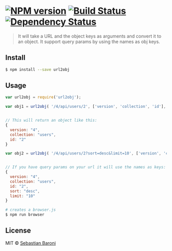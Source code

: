 #  [![NPM version][npm-image]][npm-url] [![Build Status][travis-image]][travis-url] [![Dependency Status][daviddm-image]][daviddm-url]

> It will take a URL and the object keys as arguments and convert it to an object. It support query params by using the names as obj keys.


## Install

```sh
$ npm install --save url2obj
```


## Usage

```js
var url2obj = require('url2obj');

var obj1 = url2obj( '/4/api/users/2', ['version', 'collection', 'id'], 'api' );


// This will return an object like this:
{
  version: "4",
  collection: "users",
  id: "2"
}

var obj2 = url2obj( '/4/api/users/2?sort=desc&limit=10', ['version', 'collection', 'id'], 'api' );


// If you have query params on your url it will use the names as keys:
{
  version: "4",
  collection: "users",
  id: "2",
  sort: "desc",
  limit: "10"
}
```

```sh
# creates a browser.js
$ npm run browser
```


## License

MIT © [Sebastian Baroni](http://laantorcha.net)


[npm-image]: https://badge.fury.io/js/url2obj.svg
[npm-url]: https://npmjs.org/package/url2obj
[travis-image]: https://travis-ci.org/laantorchaweb/url2obj.svg?branch=master
[travis-url]: https://travis-ci.org/laantorchaweb/url2obj
[daviddm-image]: https://david-dm.org/laantorchaweb/url2obj.svg?theme=shields.io
[daviddm-url]: https://david-dm.org/laantorchaweb/url2obj
